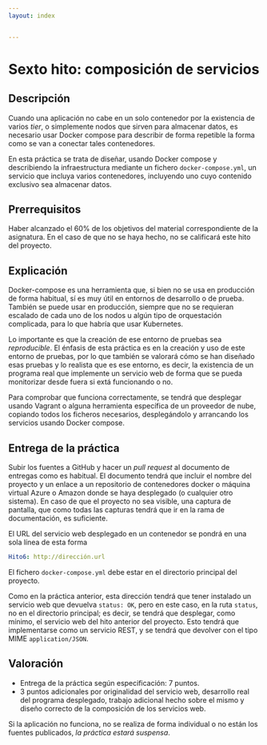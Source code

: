```yaml
---
layout: index


---
```

# Sexto hito: composición de servicios

## Descripción

Cuando una aplicación no cabe en un solo contenedor por la existencia
de varios *tier*, o simplemente nodos que sirven para almacenar datos,
es necesario usar Docker compose para describir de forma repetible la
forma como se van a conectar tales contenedores.

En esta práctica se trata de diseñar, usando Docker compose y
describiendo la infraestructura mediante un fichero
`docker-compose.yml`, un servicio que incluya varios contenedores,
incluyendo uno cuyo contenido exclusivo sea almacenar datos.

## Prerrequisitos

Haber alcanzado el 60% de los objetivos del material correspondiente
de la asignatura. En el caso de que no se haya hecho, no se calificará
este hito del proyecto.

## Explicación

Docker-compose es una herramienta que, si bien no se usa en producción
de forma habitual, sí es muy útil en entornos de desarrollo o de
prueba. También se puede usar en producción, siempre que no se
requieran escalado de cada uno de los nodos u algún tipo de
orquestación complicada, para lo que habría que usar Kubernetes.

Lo importante es que la creación de ese entorno de pruebas sea
*reproducible*. El énfasis de esta práctica es en la creación y uso de
este entorno de pruebas, por lo que también se valorará cómo se han
diseñado esas pruebas y lo realista que es ese entorno, es decir, la
existencia de un programa real que implemente un servicio web de forma
que se pueda monitorizar desde fuera si extá funcionando o no.

Para comprobar que funciona correctamente, se tendrá que desplegar
usando Vagrant o alguna herramienta específica de un proveedor de
nube, copiando todos los ficheros necesarios, desplegándolo y
arrancando los servicios usando Docker compose.

## Entrega de la práctica

Subir los fuentes a GitHub y hacer un *pull request* al documento de
entregas como es habitual. El documento tendrá que incluir el nombre
del proyecto y un enlace a un repositorio de contenedores docker o
máquina virtual Azure o Amazon donde se haya desplegado (o cualquier
otro sistema). En caso de que el proyecto no sea visible, una captura
de pantalla, que como todas las capturas tendrá que ir en la rama de
documentación, es suficiente.

El URL del servicio web desplegado en un contenedor se pondrá en una
sola línea de esta forma

```yaml
Hito6: http://dirección.url
```

El fichero `docker-compose.yml` debe estar en el directorio principal
del proyecto.

Como en la práctica anterior, esta dirección tendrá que tener
instalado un servicio web que devuelva `status: OK`, pero en este
caso, en la ruta `status`, no en el directorio principal; es decir, se
tendrá que desplegar, como mínimo, el servicio web del hito anterior
del proyecto. Esto tendrá que implementarse como un servicio REST, y
se tendrá que devolver con el tipo MIME `application/JSON`.

## Valoración

* Entrega de la práctica según especificación: 7 puntos.
* 3 puntos adicionales por originalidad del servicio web, desarrollo
  real del programa desplegado, trabajo adicional hecho sobre el mismo
  y diseño correcto de la composición de los servicios web.

Si la aplicación no funciona, no se realiza de forma individual o no
  están los fuentes publicados, *la práctica estará suspensa*.
